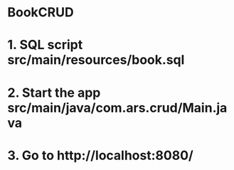 # BookCRUD
# 1. SQL script src/main/resources/book.sql
# 2. Start the app src/main/java/com.ars.crud/Main.java
# 3. Go to http://localhost:8080/
